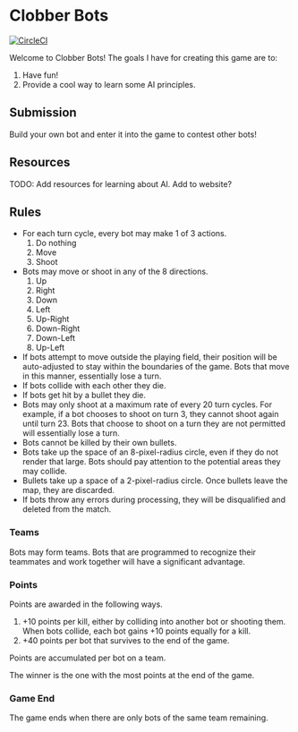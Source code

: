 # Clobber Bots

[![CircleCI](https://circleci.com/gh/wrporter/clobber.svg?style=svg)](https://circleci.com/gh/wrporter/clobber)

Welcome to Clobber Bots! The goals I have for creating this game are to:

1. Have fun!
2. Provide a cool way to learn some AI principles.

## Submission

Build your own bot and enter it into the game to contest other bots!

## Resources

TODO: Add resources for learning about AI. Add to website?

## Rules

- For each turn cycle, every bot may make 1 of 3 actions.
    1. Do nothing
    2. Move
    3. Shoot
- Bots may move or shoot in any of the 8 directions.
	1. Up
	2. Right
	3. Down
	4. Left
	5. Up-Right
	6. Down-Right
	7. Down-Left
	8. Up-Left
- If bots attempt to move outside the playing field, their position will be auto-adjusted to stay within the boundaries of the game. Bots that move in this manner, essentially lose a turn.
- If bots collide with each other they die.
- If bots get hit by a bullet they die.
- Bots may only shoot at a maximum rate of every 20 turn cycles. For example, if a bot chooses to shoot on turn 3, they cannot shoot again until turn 23. Bots that choose to shoot on a turn they are not permitted will essentially lose a turn.
- Bots cannot be killed by their own bullets.
- Bots take up the space of an 8-pixel-radius circle, even if they do not render that large. Bots should pay attention to the potential areas they may collide.
- Bullets take up a space of a 2-pixel-radius circle. Once bullets leave the map, they are discarded.
- If bots throw any errors during processing, they will be disqualified and deleted from the match.

### Teams

Bots may form teams. Bots that are programmed to recognize their teammates and work together will have a significant advantage.

### Points

Points are awarded in the following ways.

1. +10 points per kill, either by colliding into another bot or shooting them. When bots collide, each bot gains +10 points equally for a kill.
2. +40 points per bot that survives to the end of the game.

Points are accumulated per bot on a team.

The winner is the one with the most points at the end of the game.

### Game End

The game ends when there are only bots of the same team remaining.
